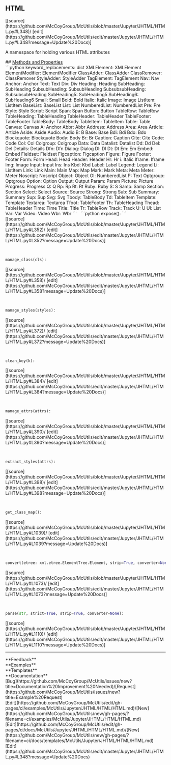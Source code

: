 ## <a id="McUtils.Jupyter.JHTML.HTML.HTML">HTML</a> 

<div class="docs-source-link" markdown="1">
[[source](https://github.com/McCoyGroup/McUtils/blob/master/Jupyter/JHTML/HTML.py#L348)/
[edit](https://github.com/McCoyGroup/McUtils/edit/master/Jupyter/JHTML/HTML.py#L348?message=Update%20Docs)]
</div>

A namespace for holding various HTML attributes







<div class="collapsible-section">
 <div class="collapsible-section collapsible-section-header" markdown="1">
## <a class="collapse-link" data-toggle="collapse" href="#methods" markdown="1"> Methods and Properties</a> <a class="float-right" data-toggle="collapse" href="#methods"><i class="fa fa-chevron-down"></i></a>
 </div>
 <div class="collapsible-section collapsible-section-body collapse show" id="methods" markdown="1">
 ```python
keyword_replacements: dict
XMLElement: XMLElement
ElementModifier: ElementModifier
ClassAdder: ClassAdder
ClassRemover: ClassRemover
StyleAdder: StyleAdder
TagElement: TagElement
Nav: Nav
Anchor: Anchor
Text: Text
Div: Div
Heading: Heading
SubHeading: SubHeading
SubsubHeading: SubsubHeading
SubsubsubHeading: SubsubsubHeading
SubHeading5: SubHeading5
SubHeading6: SubHeading6
Small: Small
Bold: Bold
Italic: Italic
Image: Image
ListItem: ListItem
BaseList: BaseList
List: List
NumberedList: NumberedList
Pre: Pre
Style: Style
Script: Script
Span: Span
Button: Button
TableRow: TableRow
TableHeading: TableHeading
TableHeader: TableHeader
TableFooter: TableFooter
TableBody: TableBody
TableItem: TableItem
Table: Table
Canvas: Canvas
A: Anchor
Abbr: Abbr
Address: Address
Area: Area
Article: Article
Aside: Aside
Audio: Audio
B: B
Base: Base
Bdi: Bdi
Bdo: Bdo
Blockquote: Blockquote
Body: Body
Br: Br
Caption: Caption
Cite: Cite
Code: Code
Col: Col
Colgroup: Colgroup
Data: Data
Datalist: Datalist
Dd: Dd
Del: Del
Details: Details
Dfn: Dfn
Dialog: Dialog
Dl: Dl
Dt: Dt
Em: Em
Embed: Embed
Fieldset: Fieldset
Figcaption: Figcaption
Figure: Figure
Footer: Footer
Form: Form
Head: Head
Header: Header
Hr: Hr
i: Italic
Iframe: Iframe
Img: Image
Input: Input
Ins: Ins
Kbd: Kbd
Label: Label
Legend: Legend
Li: ListItem
Link: Link
Main: Main
Map: Map
Mark: Mark
Meta: Meta
Meter: Meter
Noscript: Noscript
Object: Object
Ol: NumberedList
P: Text
Optgroup: Optgroup
Option: Option
Output: Output
Param: Param
Picture: Picture
Progress: Progress
Q: Q
Rp: Rp
Rt: Rt
Ruby: Ruby
S: S
Samp: Samp
Section: Section
Select: Select
Source: Source
Strong: Strong
Sub: Sub
Summary: Summary
Sup: Sup
Svg: Svg
Tbody: TableBody
Td: TableItem
Template: Template
Textarea: Textarea
Tfoot: TableFooter
Th: TableHeading
Thead: TableHeader
Time: Time
Title: Title
Tr: TableRow
Track: Track
U: U
Ul: List
Var: Var
Video: Video
Wbr: Wbr
```
<a id="McUtils.Jupyter.JHTML.HTML.HTML.expose" class="docs-object-method">&nbsp;</a> 
```python
expose(): 
```
<div class="docs-source-link" markdown="1">
[[source](https://github.com/McCoyGroup/McUtils/blob/master/Jupyter/JHTML/HTML/HTML.py#L352)/
[edit](https://github.com/McCoyGroup/McUtils/edit/master/Jupyter/JHTML/HTML/HTML.py#L352?message=Update%20Docs)]
</div>


<a id="McUtils.Jupyter.JHTML.HTML.HTML.manage_class" class="docs-object-method">&nbsp;</a> 
```python
manage_class(cls): 
```
<div class="docs-source-link" markdown="1">
[[source](https://github.com/McCoyGroup/McUtils/blob/master/Jupyter/JHTML/HTML/HTML.py#L358)/
[edit](https://github.com/McCoyGroup/McUtils/edit/master/Jupyter/JHTML/HTML/HTML.py#L358?message=Update%20Docs)]
</div>


<a id="McUtils.Jupyter.JHTML.HTML.HTML.manage_styles" class="docs-object-method">&nbsp;</a> 
```python
manage_styles(styles): 
```
<div class="docs-source-link" markdown="1">
[[source](https://github.com/McCoyGroup/McUtils/blob/master/Jupyter/JHTML/HTML/HTML.py#L372)/
[edit](https://github.com/McCoyGroup/McUtils/edit/master/Jupyter/JHTML/HTML/HTML.py#L372?message=Update%20Docs)]
</div>


<a id="McUtils.Jupyter.JHTML.HTML.HTML.clean_key" class="docs-object-method">&nbsp;</a> 
```python
clean_key(k): 
```
<div class="docs-source-link" markdown="1">
[[source](https://github.com/McCoyGroup/McUtils/blob/master/Jupyter/JHTML/HTML/HTML.py#L384)/
[edit](https://github.com/McCoyGroup/McUtils/edit/master/Jupyter/JHTML/HTML/HTML.py#L384?message=Update%20Docs)]
</div>


<a id="McUtils.Jupyter.JHTML.HTML.HTML.manage_attrs" class="docs-object-method">&nbsp;</a> 
```python
manage_attrs(attrs): 
```
<div class="docs-source-link" markdown="1">
[[source](https://github.com/McCoyGroup/McUtils/blob/master/Jupyter/JHTML/HTML/HTML.py#L390)/
[edit](https://github.com/McCoyGroup/McUtils/edit/master/Jupyter/JHTML/HTML/HTML.py#L390?message=Update%20Docs)]
</div>


<a id="McUtils.Jupyter.JHTML.HTML.HTML.extract_styles" class="docs-object-method">&nbsp;</a> 
```python
extract_styles(attrs): 
```
<div class="docs-source-link" markdown="1">
[[source](https://github.com/McCoyGroup/McUtils/blob/master/Jupyter/JHTML/HTML/HTML.py#L398)/
[edit](https://github.com/McCoyGroup/McUtils/edit/master/Jupyter/JHTML/HTML/HTML.py#L398?message=Update%20Docs)]
</div>


<a id="McUtils.Jupyter.JHTML.HTML.HTML.get_class_map" class="docs-object-method">&nbsp;</a> 
```python
get_class_map(): 
```
<div class="docs-source-link" markdown="1">
[[source](https://github.com/McCoyGroup/McUtils/blob/master/Jupyter/JHTML/HTML/HTML.py#L1039)/
[edit](https://github.com/McCoyGroup/McUtils/edit/master/Jupyter/JHTML/HTML/HTML.py#L1039?message=Update%20Docs)]
</div>


<a id="McUtils.Jupyter.JHTML.HTML.HTML.convert" class="docs-object-method">&nbsp;</a> 
```python
convert(etree: xml.etree.ElementTree.Element, strip=True, converter=None, **extra_attrs): 
```
<div class="docs-source-link" markdown="1">
[[source](https://github.com/McCoyGroup/McUtils/blob/master/Jupyter/JHTML/HTML/HTML.py#L1073)/
[edit](https://github.com/McCoyGroup/McUtils/edit/master/Jupyter/JHTML/HTML/HTML.py#L1073?message=Update%20Docs)]
</div>


<a id="McUtils.Jupyter.JHTML.HTML.HTML.parse" class="docs-object-method">&nbsp;</a> 
```python
parse(str, strict=True, strip=True, converter=None): 
```
<div class="docs-source-link" markdown="1">
[[source](https://github.com/McCoyGroup/McUtils/blob/master/Jupyter/JHTML/HTML/HTML.py#L1110)/
[edit](https://github.com/McCoyGroup/McUtils/edit/master/Jupyter/JHTML/HTML/HTML.py#L1110?message=Update%20Docs)]
</div>
 </div>
</div>












---


<div markdown="1" class="text-secondary">
<div class="container">
  <div class="row">
   <div class="col" markdown="1">
**Feedback**   
</div>
   <div class="col" markdown="1">
**Examples**   
</div>
   <div class="col" markdown="1">
**Templates**   
</div>
   <div class="col" markdown="1">
**Documentation**   
</div>
   <div class="col" markdown="1">
   
</div>
   <div class="col" markdown="1">
   
</div>
   <div class="col" markdown="1">
   
</div>
</div>
  <div class="row">
   <div class="col" markdown="1">
[Bug](https://github.com/McCoyGroup/McUtils/issues/new?title=Documentation%20Improvement%20Needed)/[Request](https://github.com/McCoyGroup/McUtils/issues/new?title=Example%20Request)   
</div>
   <div class="col" markdown="1">
[Edit](https://github.com/McCoyGroup/McUtils/edit/gh-pages/ci/examples/McUtils/Jupyter/JHTML/HTML/HTML.md)/[New](https://github.com/McCoyGroup/McUtils/new/gh-pages/?filename=ci/examples/McUtils/Jupyter/JHTML/HTML/HTML.md)   
</div>
   <div class="col" markdown="1">
[Edit](https://github.com/McCoyGroup/McUtils/edit/gh-pages/ci/docs/McUtils/Jupyter/JHTML/HTML/HTML.md)/[New](https://github.com/McCoyGroup/McUtils/new/gh-pages/?filename=ci/docs/templates/McUtils/Jupyter/JHTML/HTML/HTML.md)   
</div>
   <div class="col" markdown="1">
[Edit](https://github.com/McCoyGroup/McUtils/edit/master/Jupyter/JHTML/HTML.py#L348?message=Update%20Docs)   
</div>
   <div class="col" markdown="1">
   
</div>
   <div class="col" markdown="1">
   
</div>
   <div class="col" markdown="1">
   
</div>
</div>
</div>
</div>